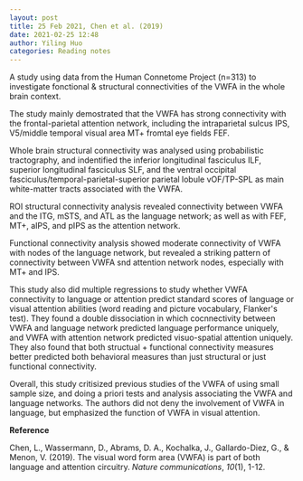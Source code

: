```yaml
---
layout: post
title: 25 Feb 2021, Chen et al. (2019)
date: 2021-02-25 12:48
author: Yiling Huo
categories: Reading notes
---
```

<!-- wp:paragraph -->
<p>A study using data from the Human Connetome Project (n=313) to investigate fonctional &amp; structural connectivities of the VWFA in the whole brain context.</p>
<!-- /wp:paragraph -->

<!-- wp:paragraph -->
<p>The study mainly demostrated that the VWFA has strong connectivity with the frontal-parietal attention network, including the intraparietal sulcus IPS, V5/middle temporal visual area MT+ fromtal eye fields FEF.</p>
<!-- /wp:paragraph -->

<!-- wp:paragraph -->
<p>Whole brain structural connectivity was analysed using probabilistic tractography, and indentified the inferior longitudinal fasciculus ILF, superior longitudinal fasciculus SLF, and the ventral occipital fasciculus/temporal-parietal-superior parietal lobule vOF/TP-SPL as main white-matter tracts associated with the VWFA. </p>
<!-- /wp:paragraph -->

<!-- wp:paragraph -->
<p>ROI structural connectivity analysis revealed connectivity between VWFA and the ITG, mSTS, and ATL as the language network; as well as with FEF, MT+, aIPS, and pIPS as the attention network. </p>
<!-- /wp:paragraph -->

<!-- wp:paragraph -->
<p>Functional connectivity analysis showed moderate connectivity of VWFA with nodes of the language network, but revealed a striking pattern of connectivity between VWFA snd attention network nodes, especially with MT+ and IPS. </p>
<!-- /wp:paragraph -->

<!-- wp:paragraph -->
<p>This study also did multiple regressions to study whether VWFA connectivity to language or attention predict standard scores of language or visual attention abilities (word reading and picture vocabulary, Flanker's test). They found a double dissociation in which cocnnectivity between VWFA and language network predicted language performance uniquely, and VWFA with attention network predicted visuo-spatial attention uniquely. They also found that both structual + functional connectivity measures better predicted both behavioral measures than just structural or just functional connectivity. </p>
<!-- /wp:paragraph -->

<!-- wp:paragraph -->
<p>Overall, this study critisized previous studies of the VWFA of using small sample size, and doing a priori tests and analysis associating the VWFA and language networks. The authors did not deny the involvement of VWFA in language, but emphasized the function of VWFA in visual attention.</p>
<!-- /wp:paragraph -->

<!-- wp:paragraph -->
<p><strong>Reference</strong></p>
<!-- /wp:paragraph -->

<!-- wp:paragraph -->
<p>Chen, L., Wassermann, D., Abrams, D. A., Kochalka, J., Gallardo-Diez, G., &amp; Menon, V. (2019). The visual word form area (VWFA) is part of both language and attention circuitry. <em>Nature communications</em>, <em>10</em>(1), 1-12.</p>
<!-- /wp:paragraph -->
